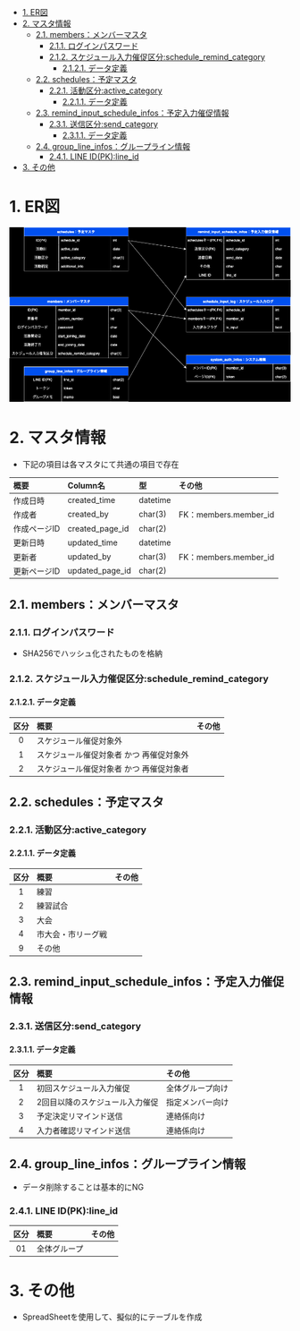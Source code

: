 - [1. ER図](#1-er図)
- [2. マスタ情報](#2-マスタ情報)
  - [2.1. members：メンバーマスタ](#21-membersメンバーマスタ)
    - [2.1.1. ログインパスワード](#211-ログインパスワード)
    - [2.1.2. スケジュール入力催促区分:schedule\_remind\_category](#212-スケジュール入力催促区分schedule_remind_category)
      - [2.1.2.1. データ定義](#2121-データ定義)
  - [2.2. schedules：予定マスタ](#22-schedules予定マスタ)
    - [2.2.1. 活動区分:active\_category](#221-活動区分active_category)
      - [2.2.1.1. データ定義](#2211-データ定義)
  - [2.3. remind\_input\_schedule\_infos：予定入力催促情報](#23-remind_input_schedule_infos予定入力催促情報)
    - [2.3.1. 送信区分:send\_category](#231-送信区分send_category)
      - [2.3.1.1. データ定義](#2311-データ定義)
  - [2.4. group\_line\_infos：グループライン情報](#24-group_line_infosグループライン情報)
    - [2.4.1. LINE ID(PK):line\_id](#241-line-idpkline_id)
- [3. その他](#3-その他)

# 1. ER図
![](ER_figure.drawio.png)

# 2. マスタ情報
- 下記の項目は各マスタにて共通の項目で存在

| 概要 | Column名 | 型 | その他 |
| :-- | :-- | :-- | :-- |
| 作成日時 | created_time | datetime |  |
| 作成者 | created_by | char(3) | FK：members.member_id |
| 作成ページID | created_page_id | char(2) |  |
| 更新日時 | updated_time | datetime |  |
| 更新者 | updated_by | char(3) | FK：members.member_id |
| 更新ページID | updated_page_id | char(2) |  |

## 2.1. members：メンバーマスタ

### 2.1.1. ログインパスワード
- SHA256でハッシュ化されたものを格納

### 2.1.2. スケジュール入力催促区分:schedule_remind_category
#### 2.1.2.1. データ定義

| 区分 | 概要 | その他 |
| :--: | :-- | :-- |
| 0 | スケジュール催促対象外 |  |
| 1 | スケジュール催促対象者 かつ 再催促対象外 |  |
| 2 | スケジュール催促対象者 かつ 再催促対象者  |  |

## 2.2. schedules：予定マスタ

### 2.2.1. 活動区分:active_category
#### 2.2.1.1. データ定義

| 区分 | 概要 | その他 |
| :--: | :-- | :-- |
| 1 | 練習 |  |
| 2 | 練習試合 |  |
| 3 | 大会 |  |
| 4 | 市大会・市リーグ戦 |  |
| 9 | その他 |  |

## 2.3. remind_input_schedule_infos：予定入力催促情報

### 2.3.1. 送信区分:send_category
#### 2.3.1.1. データ定義

| 区分 | 概要 | その他 |
| :--: | :-- | :-- |
| 1 | 初回スケジュール入力催促 | 全体グループ向け |
| 2 | 2回目以降のスケジュール入力催促 | 指定メンバー向け |
| 3 | 予定決定リマインド送信 | 連絡係向け |
| 4 | 入力者確認リマインド送信 | 連絡係向け  |

## 2.4. group_line_infos：グループライン情報
- データ削除することは基本的にNG

### 2.4.1. LINE ID(PK):line_id

| 区分 | 概要 | その他 |
| :--: | :-- | :-- |
| 01 | 全体グループ |  |

# 3. その他
- SpreadSheetを使用して、擬似的にテーブルを作成